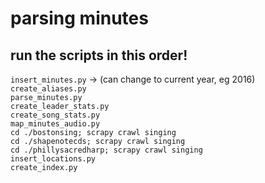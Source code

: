 # parsing minutes
## run the scripts in this order!
`insert_minutes.py` -> (can change to current year, eg 2016)  
`create_aliases.py`  
`parse_minutes.py`  
`create_leader_stats.py`  
`create_song_stats.py`  
`map_minutes_audio.py`  
`cd ./bostonsing; scrapy crawl singing`  
`cd ./shapenotecds; scrapy crawl singing`  
`cd ./phillysacredharp; scrapy crawl singing`  
`insert_locations.py`  
`create_index.py`  
